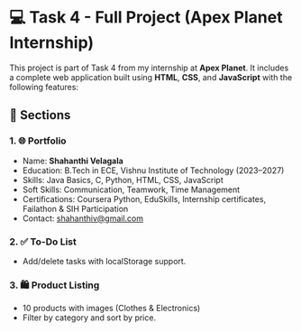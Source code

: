 # 💻 Task 4 - Full Project (Apex Planet Internship)

This project is part of Task 4 from my internship at **Apex Planet**. It includes a complete web application built using **HTML**, **CSS**, and **JavaScript** with the following features:

## 🔹 Sections

### 1. 🌐 Portfolio
- Name: **Shahanthi Velagala**
- Education: B.Tech in ECE, Vishnu Institute of Technology (2023–2027)
- Skills: Java Basics, C, Python, HTML, CSS, JavaScript
- Soft Skills: Communication, Teamwork, Time Management
- Certifications: Coursera Python, EduSkills, Internship certificates, Failathon & SIH Participation
- Contact: shahanthiv@gmail.com

### 2. ✅ To-Do List
- Add/delete tasks with localStorage support.

### 3. 🛍️ Product Listing
- 10 products with images (Clothes & Electronics)
- Filter by category and sort by price.